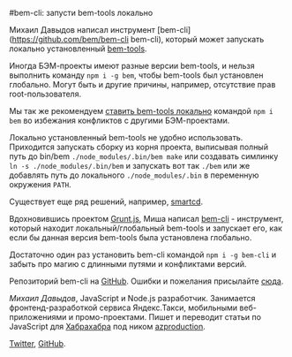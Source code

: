 #bem-cli: запусти bem-tools локально

Михаил Давыдов написал инструмент [bem-cli](https://github.com/bem/bem-cli bem-cli), 
который может запускать локально установленный [bem-tools](http://ru.bem.info/tools/bem/).

Иногда БЭМ-проекты имеют разные версии bem-tools, и нельзя выполнить команду `npm i -g bem`, чтобы bem-tools 
был установлен глобально. Могут быть и другие причины, например, отсутствие прав root-пользователя.

Мы так же рекомендуем [ставить bem-tools локально](http://ru.bem.info/tools/bem/installation/) командой
`npm i bem` во избежания конфликтов с другими БЭМ-проектами.

Локально установленный bem-tools не удобно использовать. Приходится запускать сборку из корня проекта, 
выписывая полный путь до bin/bem `./node_modules/.bin/bem make` или создавать симлинку 
`ln -s ./node_modules/.bin/bem` и запускать вот так `./bem` или же добавлять путь до локального 
`./node_modules/.bin` в переменную окружения `PATH`. 

Существует еще ряд решений, например, [smartcd](http://ru.bem.info/articles/smartcd/).

Вдохновившись проектом [Grunt.js](v), Миша написал [bem-cli](https://github.com/bem/bem-cli/blob/master/bin/bem) - 
инструмент, который находит локальный/глобальный bem-tools и запускает его, как если бы данная версия bem-tools была установлена глобально. 

Достаточно один раз установить bem-cli командой `npm i -g bem-cli` и забыть про магию с длинными 
путями и конфликтами версий.

Репозиторий bem-cli на [GitHub](https://github.com/bem/bem-cli). 
Ошибки и пожелания присылайте [сюда](https://github.com/bem/bem-cli/issues).

*Михаил Давыдов*, JavaScript и Node.js разработчик. Занимается фронтенд-разработкой cервиса Яндекс.Такси, 
мобильными веб-приложениями и промо-проектами. Пишет и переводит статьи по JavaScript 
для [Хабрахабра](http://habrahabr.ru/) под ником [azproduction](http://habrahabr.ru/users/azproduction/).

[Twitter](https://twitter.com/azproduction), [GitHub](http://github.com/azproduction).
